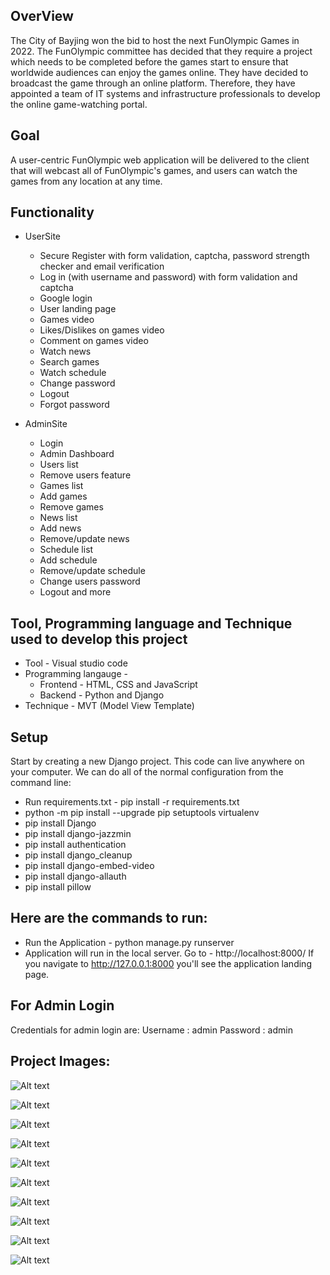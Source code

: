 ## OverView
The City of Bayjing won the bid to host the next FunOlympic Games in 2022. The FunOlympic committee has decided that they require a project which needs to be completed before the games start to ensure that worldwide audiences can enjoy the games online. They have decided to broadcast the game through an online platform. Therefore, they have appointed a team of IT systems and infrastructure professionals to develop the online game-watching portal.

## Goal 
A user-centric FunOlympic web application will be delivered to the client that will webcast all of FunOlympic's games, and users can watch the games from any location at any time.

## Functionality
* UserSite
  * Secure Register with form validation, captcha, password strength checker and email verification
  * Log in (with username and password) with form validation and captcha 
  * Google login
  * User landing page
  * Games video
  * Likes/Dislikes on games video
  * Comment on games video
  * Watch news
  * Search games
  * Watch schedule
  * Change password
  * Logout
  * Forgot password 

* AdminSite
  * Login
  * Admin Dashboard
  * Users list
  * Remove users feature
  * Games list
  * Add games
  * Remove games
  * News list
  * Add news
  * Remove/update news
  * Schedule list
  * Add schedule
  * Remove/update schedule
  * Change users password
  * Logout and more


## Tool, Programming language and Technique used to develop this project
* Tool - Visual studio code
* Programming langauge -
  * Frontend - HTML, CSS and JavaScript
  * Backend - Python and Django
* Technique - MVT (Model View Template)

## Setup
Start by creating a new Django project. This code can live anywhere on your computer. We can do all of the normal configuration from the command line:
* Run requirements.txt - pip install -r requirements.txt
* python -m pip install --upgrade pip setuptools virtualenv
* pip install Django
* pip install django-jazzmin
* pip install authentication
* pip install django_cleanup
* pip install django-embed-video
* pip install django-allauth
* pip install pillow


## Here are the commands to run:
* Run the Application - python manage.py runserver
* Application will run in the local server. Go to - http://localhost:8000/
If you navigate to http://127.0.0.1:8000 you'll see the application landing page.


## For Admin Login
Credentials for admin login are:
Username : admin
Password : admin

## Project Images:
![Alt text](image.png)

![Alt text](image-1.png)

![Alt text](image-2.png)

![Alt text](image-3.png)

![Alt text](image-4.png)

![Alt text](image-5.png)

![Alt text](image-6.png)

![Alt text](image-7.png)

![Alt text](image-8.png)

![Alt text](image-9.png)

